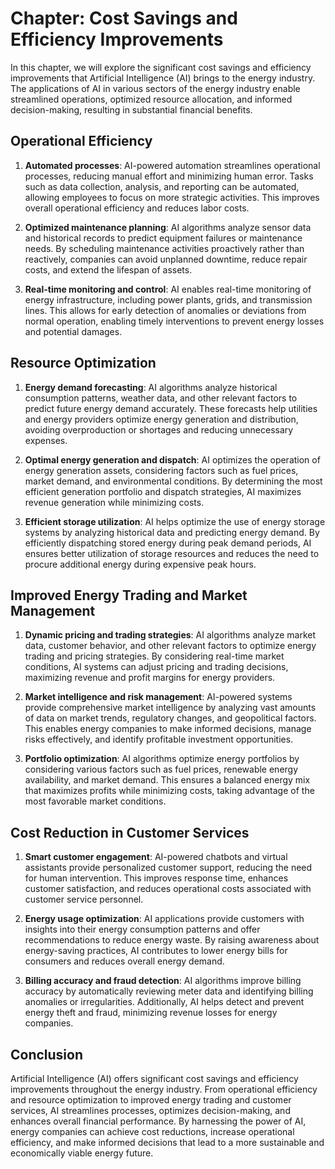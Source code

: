 Chapter: Cost Savings and Efficiency Improvements
=================================================

In this chapter, we will explore the significant cost savings and efficiency improvements that Artificial Intelligence (AI) brings to the energy industry. The applications of AI in various sectors of the energy industry enable streamlined operations, optimized resource allocation, and informed decision-making, resulting in substantial financial benefits.

Operational Efficiency
----------------------

1. **Automated processes**: AI-powered automation streamlines operational processes, reducing manual effort and minimizing human error. Tasks such as data collection, analysis, and reporting can be automated, allowing employees to focus on more strategic activities. This improves overall operational efficiency and reduces labor costs.

2. **Optimized maintenance planning**: AI algorithms analyze sensor data and historical records to predict equipment failures or maintenance needs. By scheduling maintenance activities proactively rather than reactively, companies can avoid unplanned downtime, reduce repair costs, and extend the lifespan of assets.

3. **Real-time monitoring and control**: AI enables real-time monitoring of energy infrastructure, including power plants, grids, and transmission lines. This allows for early detection of anomalies or deviations from normal operation, enabling timely interventions to prevent energy losses and potential damages.

Resource Optimization
---------------------

1. **Energy demand forecasting**: AI algorithms analyze historical consumption patterns, weather data, and other relevant factors to predict future energy demand accurately. These forecasts help utilities and energy providers optimize energy generation and distribution, avoiding overproduction or shortages and reducing unnecessary expenses.

2. **Optimal energy generation and dispatch**: AI optimizes the operation of energy generation assets, considering factors such as fuel prices, market demand, and environmental conditions. By determining the most efficient generation portfolio and dispatch strategies, AI maximizes revenue generation while minimizing costs.

3. **Efficient storage utilization**: AI helps optimize the use of energy storage systems by analyzing historical data and predicting energy demand. By efficiently dispatching stored energy during peak demand periods, AI ensures better utilization of storage resources and reduces the need to procure additional energy during expensive peak hours.

Improved Energy Trading and Market Management
---------------------------------------------

1. **Dynamic pricing and trading strategies**: AI algorithms analyze market data, customer behavior, and other relevant factors to optimize energy trading and pricing strategies. By considering real-time market conditions, AI systems can adjust pricing and trading decisions, maximizing revenue and profit margins for energy providers.

2. **Market intelligence and risk management**: AI-powered systems provide comprehensive market intelligence by analyzing vast amounts of data on market trends, regulatory changes, and geopolitical factors. This enables energy companies to make informed decisions, manage risks effectively, and identify profitable investment opportunities.

3. **Portfolio optimization**: AI algorithms optimize energy portfolios by considering various factors such as fuel prices, renewable energy availability, and market demand. This ensures a balanced energy mix that maximizes profits while minimizing costs, taking advantage of the most favorable market conditions.

Cost Reduction in Customer Services
-----------------------------------

1. **Smart customer engagement**: AI-powered chatbots and virtual assistants provide personalized customer support, reducing the need for human intervention. This improves response time, enhances customer satisfaction, and reduces operational costs associated with customer service personnel.

2. **Energy usage optimization**: AI applications provide customers with insights into their energy consumption patterns and offer recommendations to reduce energy waste. By raising awareness about energy-saving practices, AI contributes to lower energy bills for consumers and reduces overall energy demand.

3. **Billing accuracy and fraud detection**: AI algorithms improve billing accuracy by automatically reviewing meter data and identifying billing anomalies or irregularities. Additionally, AI helps detect and prevent energy theft and fraud, minimizing revenue losses for energy companies.

Conclusion
----------

Artificial Intelligence (AI) offers significant cost savings and efficiency improvements throughout the energy industry. From operational efficiency and resource optimization to improved energy trading and customer services, AI streamlines processes, optimizes decision-making, and enhances overall financial performance. By harnessing the power of AI, energy companies can achieve cost reductions, increase operational efficiency, and make informed decisions that lead to a more sustainable and economically viable energy future.
